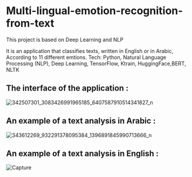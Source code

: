 # Multi-lingual-emotion-recognition-from-text

This project is based on Deep Learning and NLP 

It is an application that classifies texts, written in English or in Arabic, According to 11 different emtions.
Tech: Python, Natural Language Processing (NLP), Deep Learning, TensorFlow, Ktrain, HuggingFace,BERT, NLTK

## The interface of the application : 
![342507301_3083426991965185_6407587910514341827_n](https://github.com/louhichi-rihem/Multi-lingual-emotion-recognition-from-text/assets/129398762/d4d76994-f688-4bfa-8a88-6680bef9aad1)

## An example of a text analysis in Arabic :
![343612269_932291378095384_1396891845990713666_n](https://github.com/louhichi-rihem/Multi-lingual-emotion-recognition-from-text/assets/129398762/62208a9e-fb7b-4502-9318-ec5a6fe71a19)

## An example of a text analysis in English :
![Capture](https://github.com/louhichi-rihem/Multi-lingual-emotion-recognition-from-text/assets/129398762/7c0253ee-a953-4de9-a302-4760a4287740)

